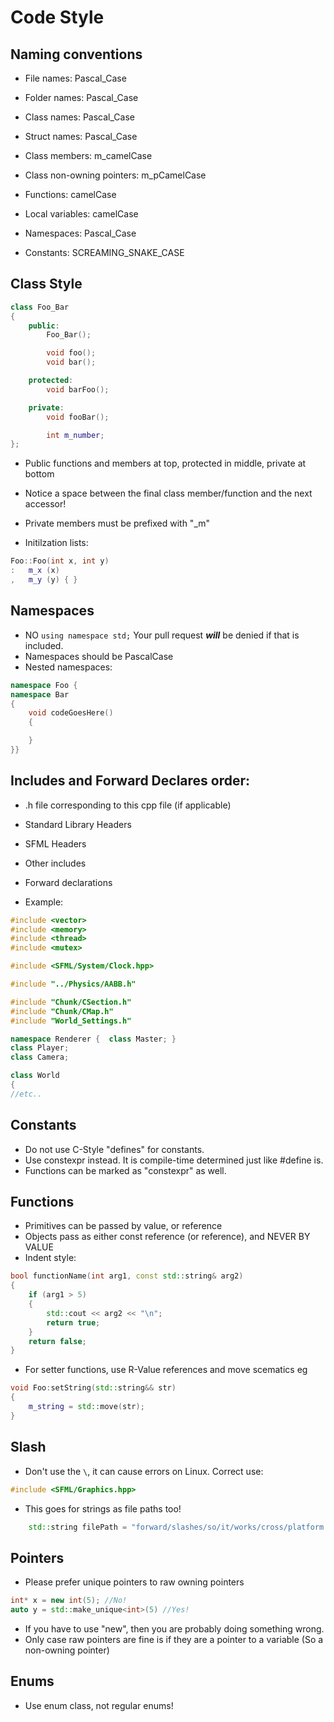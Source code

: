 ﻿# Code Style

## Naming conventions

* File names: Pascal_Case
* Folder names: Pascal_Case

* Class names: Pascal_Case
* Struct names: Pascal_Case
* Class members: m_camelCase
* Class non-owning pointers: m_pCamelCase

* Functions: camelCase
* Local variables: camelCase

* Namespaces: Pascal_Case

* Constants: SCREAMING_SNAKE_CASE

## Class Style

```C++
class Foo_Bar
{
    public:
        Foo_Bar();

        void foo();
        void bar();

    protected:
        void barFoo();

    private:
        void fooBar();

        int m_number;
};
```

* Public functions and members at top, protected in middle, private at bottom
* Notice a space between the final class member/function and the next accessor!
* Private members must be prefixed with "_m"

* Initilzation lists:

```C++
Foo::Foo(int x, int y)
:   m_x (x)
,   m_y (y) { }
```

## Namespaces

* NO `using namespace std;` Your pull request ***will*** be denied if that is included.
* Namespaces should be PascalCase
* Nested namespaces:

```C++
namespace Foo {
namespace Bar
{
    void codeGoesHere()
    {

    }
}}
```

## Includes and Forward Declares order:
* .h file corresponding to this cpp file (if applicable)
* Standard Library Headers
* SFML Headers
* Other includes
* Forward declarations

* Example:
```C++
#include <vector>
#include <memory>
#include <thread>
#include <mutex>

#include <SFML/System/Clock.hpp>

#include "../Physics/AABB.h"

#include "Chunk/CSection.h"
#include "Chunk/CMap.h"
#include "World_Settings.h"

namespace Renderer {  class Master; }
class Player;
class Camera;

class World
{
//etc..
```

## Constants
* Do not use C-Style "defines" for constants.
* Use constexpr instead. It is compile-time determined just like #define is.
* Functions can be marked as "constexpr" as well.

## Functions

* Primitives can be passed by value, or reference
* Objects pass as either const reference (or reference), and NEVER BY VALUE
* Indent style:

```C++
bool functionName(int arg1, const std::string& arg2)
{
    if (arg1 > 5)
    {
        std::cout << arg2 << "\n";
        return true;
    }
    return false;
}
```

* For setter functions, use R-Value references and move scematics eg

```C++
void Foo:setString(std::string&& str)
{
    m_string = std::move(str);
}
```

## Slash

* Don't use the `\`, it can cause errors on Linux. Correct use:
```C++
#include <SFML/Graphics.hpp>
```

* This goes for strings as file paths too!

```C++
    std::string filePath = "forward/slashes/so/it/works/cross/platform.png"
```

## Pointers

* Please prefer unique pointers to raw owning pointers
```C++
int* x = new int(5); //No!
auto y = std::make_unique<int>(5) //Yes!
```

* If you have to use "new", then you are probably doing something wrong.
* Only case raw pointers are fine is if they are a pointer to a variable (So a non-owning pointer)

## Enums
* Use enum class, not regular enums!
